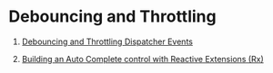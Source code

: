 # Debouncing and Throttling

1. [Debouncing and Throttling Dispatcher Events](https://weblog.west-wind.com/posts/2017/Jul/02/Debouncing-and-Throttling-Dispatcher-Events)

2. [Building an Auto Complete control with Reactive Extensions (Rx)](http://blog.petegoo.com/2011/11/22/building-an-auto-complete-control-with-reactive-extensions-rx/)
